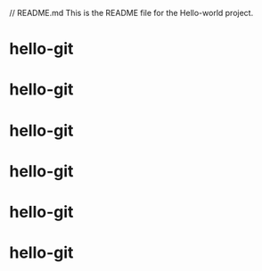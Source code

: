 
// README.md
This is the README file for the Hello-world project.
# hello-git
# hello-git
# hello-git
# hello-git
# hello-git
# hello-git

